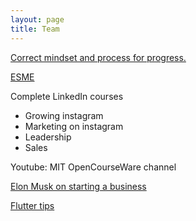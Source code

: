 ```yaml
---
layout: page
title: Team
---
```


[Correct mindset and process for progress.](https://medium.com/better-marketing/10-skills-to-becoming-a-millionaire-in-5-years-or-less-e16b8b20500c)

[ESME](https://humanparts.medium.com/the-last-essay-e8ad0b0aa921)

Complete LinkedIn courses
* Growing instagram
* Marketing on instagram
* Leadership
* Sales

Youtube: MIT OpenCourseWare channel


[Elon Musk on starting a business](https://www.youtube.com/watch?v=ARoGZIN5oC4)

[Flutter tips](httpsgithub.comerluxmanawesomefluttertips)
